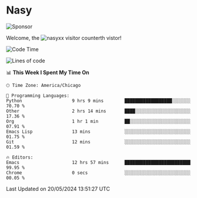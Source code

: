 # Nasy

<!--
<p align="center">
<img height="200" src="https://github-readme-stats.vercel.app/api?username=nasyxx&count_private=true&show_icons=true&theme=dracula&include_all_commits=true"/>
<img height="200" src="https://github-readme-stats.vercel.app/api/top-langs/?username=nasyxx&theme=dracula&hide=html,jupyter+notebook&count_private=true&show_icons=true"/>
</p>

  
----------------
-->

![Sponsor](https://img.shields.io/static/v1.svg?label=Sponsor&message=%E2%9D%A4&logo=GitHub&style=flat&color=pink)
 
Welcome, the ![nasyxx visitor counter](https://count.getloli.com/get/@nasyxx?theme=rule34)th vistor!
 
<!--START_SECTION:waka-->
![Code Time](http://img.shields.io/badge/Code%20Time-4%2C457%20hrs%2016%20mins-blue)

![Lines of code](https://img.shields.io/badge/From%20Hello%20World%20I%27ve%20Written-6.3%20million%20lines%20of%20code-blue)

📊 **This Week I Spent My Time On** 

```text
🕑︎ Time Zone: America/Chicago

💬 Programming Languages: 
Python                   9 hrs 9 mins        ██████████████████░░░░░░░   70.70 % 
Other                    2 hrs 14 mins       ████░░░░░░░░░░░░░░░░░░░░░   17.36 % 
Org                      1 hr 1 min          ██░░░░░░░░░░░░░░░░░░░░░░░   07.91 % 
Emacs Lisp               13 mins             ░░░░░░░░░░░░░░░░░░░░░░░░░   01.75 % 
Git                      12 mins             ░░░░░░░░░░░░░░░░░░░░░░░░░   01.59 % 

🔥 Editors: 
Emacs                    12 hrs 57 mins      █████████████████████████   99.95 % 
Chrome                   0 secs              ░░░░░░░░░░░░░░░░░░░░░░░░░   00.05 % 
```


 Last Updated on 20/05/2024 13:51:27 UTC
<!--END_SECTION:waka-->

<!-- ![visitors](https://visitor-badge.laobi.icu/badge?page_id=nasyxx.nasyxx) -->
